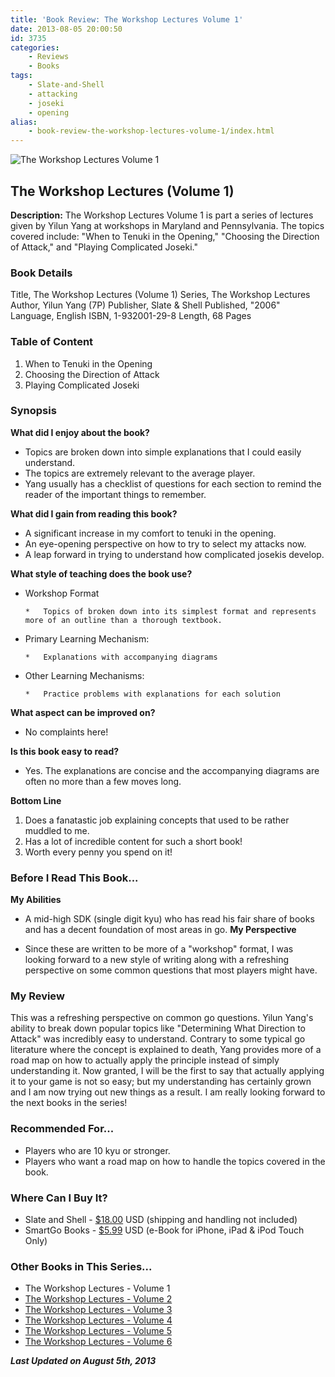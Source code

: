 ```yaml
---
title: 'Book Review: The Workshop Lectures Volume 1'
date: 2013-08-05 20:00:50
id: 3735
categories:
	- Reviews
	- Books
tags:
	- Slate-and-Shell
	- attacking
	- joseki
	- opening
alias:
	- book-review-the-workshop-lectures-volume-1/index.html
---
```


![The Workshop Lectures Volume 1](/images/2013/08/workshopLecturesv1.jpg)

## The Workshop Lectures (Volume 1)

**Description:** The Workshop Lectures Volume 1 is part a series of lectures given by Yilun Yang at workshops in Maryland and Pennsylvania. The topics covered include: "When to Tenuki in the Opening," "Choosing the Direction of Attack," and "Playing Complicated Joseki."

<!--more-->

### Book Details

Title, The Workshop Lectures (Volume 1)
Series, The Workshop Lectures
Author, Yilun Yang (7P)
Publisher, Slate &amp; Shell
Published, "2006"
Language, English
ISBN, 1-932001-29-8
Length, 68 Pages

### Table of Content

1.  When to Tenuki in the Opening
2.  Choosing the Direction of Attack
3.  Playing Complicated Joseki

### Synopsis

**What did I enjoy about the book?**

*   Topics are broken down into simple explanations that I could easily understand.
*   The topics are extremely relevant to the average player.
*   Yang usually has a checklist of questions for each section to remind the reader of the important things to remember.

**What did I gain from reading this book?**

*   A significant increase in my comfort to tenuki in the opening.
*   An eye-opening perspective on how to try to select my attacks now.
*   A leap forward in trying to understand how complicated josekis develop.

**What style of teaching does the book use?**

*   Workshop Format

		*   Topics of broken down into its simplest format and represents more of an outline than a thorough textbook.

*   Primary Learning Mechanism:

		*   Explanations with accompanying diagrams

*   Other Learning Mechanisms:

		*   Practice problems with explanations for each solution

**What aspect can be improved on?**

*   No complaints here!

**Is this book easy to read?**

*   Yes. The explanations are concise and the accompanying diagrams are often no more than a few moves long.

**Bottom Line**

1.  Does a fanatastic job explaining concepts that used to be rather muddled to me.
2.  Has a lot of incredible content for such a short book!
3.  Worth every penny you spend on it!

### Before I Read This Book...

**My Abilities**

*   A mid-high SDK (single digit kyu) who has read his fair share of books and has a decent foundation of most areas in go.
**My Perspective**

*   Since these are written to be more of a "workshop" format, I was looking forward to a new style of writing along with a refreshing perspective on some common questions that most players might have.

### My Review

This was a refreshing perspective on common go questions. Yilun Yang's ability to break down popular topics like "Determining What Direction to Attack" was incredibly easy to understand. Contrary to some typical go literature where the concept is explained to death, Yang provides more of a road map on how to actually apply the principle instead of simply understanding it. Now granted, I will be the first to say that actually applying it to your game is not so easy; but my understanding has certainly grown and I am now trying out new things as a result. I am really looking forward to the next books in the series!

### Recommended For...

*   Players who are 10 kyu or stronger.
*   Players who want a road map on how to handle the topics covered in the book.

### Where Can I Buy It?

*   Slate and Shell - [$18.00](http://www.slateandshell.com/SSYY007.html) USD (shipping and handling not included)
*   SmartGo Books - [$5.99](http://www.smartgo.com/books.htm) USD (e-Book for iPhone, iPad &amp; iPod Touch Only)

### Other Books in This Series...

*   The Workshop Lectures - Volume 1
*   [The Workshop Lectures - Volume 2](http://www.bengozen.com/book-review-the-workshop-lectures-volume-2/ "Book Review: The Workshop Lectures Volume 2")
*   [The Workshop Lectures - Volume 3](http://www.bengozen.com/book-review-the-workshop-lectures-volume-3/ "Book Review: The Workshop Lectures Volume 3")
*   [The Workshop Lectures - Volume 4](http://www.bengozen.com/book-review-the-workshop-lectures-volume-4/ "Book Review: The Workshop Lectures Volume 4")
*   [The Workshop Lectures - Volume 5](http://www.bengozen.com/book-review-the-workshop-lectures-volume-5/ "Book Review: The Workshop Lectures Volume 5")
*   [The Workshop Lectures - Volume 6](http://www.bengozen.com/book-review-workshop-lectures-volume-6/ "Book Review: The Workshop Lectures Volume 6")

_**Last Updated on August 5th, 2013**_
